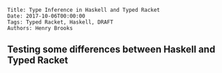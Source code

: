     Title: Type Inference in Haskell and Typed Racket
    Date: 2017-10-06T00:00:00
    Tags: Typed Racket, Haskell, DRAFT
    Authors: Henry Brooks
	
Testing some differences between Haskell and Typed Racket
---
